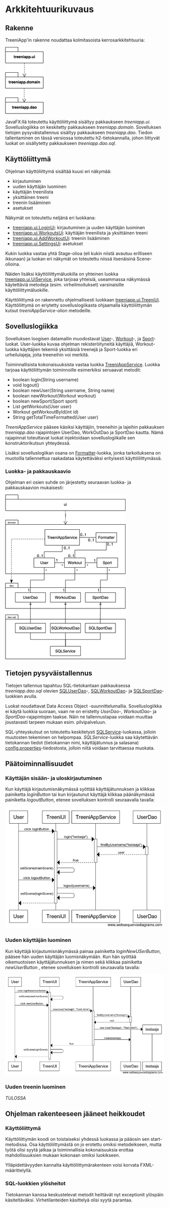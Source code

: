 # Arkkitehtuurikuvaus

## Rakenne

TreeniApp'in rakenne noudattaa kolmitasoista kerrosarkkitehtuuria:

![Rakennekaavio](https://github.com/teemuoksanen/ot-harjoitustyo/blob/master/dokumentaatio/kuvat/rakennekaavio.png)

JavaFX:llä toteutettu käyttöliittymä sisältyy pakkaukseen _treeniapp.ui_. Sovelluslogiikka on keskitetty pakkaukseen _treeniapp.domain_. Sovelluksen tietojen pysyväistallennus sisältyy pakkaukseen _treeniapp.dao_. Tiedon tallentaminen on tässä versiossa toteutettu h2-tietokannalla, johon liittyvät luokat on sisällytetty pakkaukseen _treeniapp.dao.sql_.

## Käyttöliittymä

Ohjelman käyttöliittymä sisältää kuusi eri näkymää:
- kirjautuminen
- uuden käyttäjän luominen
- käyttäjän treenilista
- yksittäinen treeni
- treenin lisääminen
- asetukset

Näkymät on toteutettu neljänä eri luokkana:
- [treeniapp.ui.LoginUi](https://github.com/teemuoksanen/ot-harjoitustyo/blob/master/TreeniApp/src/main/java/treeniapp/ui/LoginUi.java): kirjautuminen ja uuden käyttäjän luominen
- [treeniapp.ui.WorkoutsUi](https://github.com/teemuoksanen/ot-harjoitustyo/blob/master/TreeniApp/src/main/java/treeniapp/ui/WorkoutsUi.java): käyttäjän treenilista ja yksittäinen treeni
- [treeniapp.ui.AddWorkoutUi](https://github.com/teemuoksanen/ot-harjoitustyo/blob/master/TreeniApp/src/main/java/treeniapp/ui/AddWorkoutUi.java): treenin lisääminen
- [treeniapp.ui.SettingsUi](https://github.com/teemuoksanen/ot-harjoitustyo/blob/master/TreeniApp/src/main/java/treeniapp/ui/SettingsUi.java): asetukset

Kukin luokka vastaa yhtä Stage-olioa (eli kukin niistä avautuu erilliseen ikkunaan) ja luokan eri näkymät on toteutettu niissä itsenäisinä Scene-olioina.

Näiden lisäksi käyttöliittymäluokilla on yhteinen luokka [treeniapp.ui.UiService](https://github.com/teemuoksanen/ot-harjoitustyo/blob/master/TreeniApp/src/main/java/treeniapp/ui/UiService.java), joka tarjoaa yhteisiä, useammassa näkymässä käytettäviä metodeja (esim. virheilmoitukset) varsinaisille käyttöliittymäluokille.

Käyttöliittymä on rakennettu ohjelmallisesti luokkaan [treeniapp.ui.TreeniUi](https://github.com/teemuoksanen/ot-harjoitustyo/blob/master/TreeniApp/src/main/java/treeniapp/ui/TreeniUi.java). Käyttöliittymä on eriytetty sovelluslogiikasta ohjaamalla käyttöliittymän kutsut _treeniAppService_-olion metodeille.

## Sovelluslogiikka

Sovelluksen loogisen datamallin muodostavat [User](https://github.com/teemuoksanen/ot-harjoitustyo/blob/master/TreeniApp/src/main/java/treeniapp/domain/User.java)-, [Workout](https://github.com/teemuoksanen/ot-harjoitustyo/blob/master/TreeniApp/src/main/java/treeniapp/domain/Workout.java)-, ja [Sport](https://github.com/teemuoksanen/ot-harjoitustyo/blob/master/TreeniApp/src/main/java/treeniapp/domain/Sport.java)-luokat. User-luokka kuvaa ohjelman rekisteröityneitä käyttäjiä, Workout-luokka käyttäjien tekemiä yksittäisiä treenejä ja Sport-luokka eri urheilulajeja, joita treeneihin voi merkitä.

Toiminnallisista kokonaisuuksista vastaa luokka [TreeniAppService](https://github.com/teemuoksanen/ot-harjoitustyo/blob/master/TreeniApp/src/main/java/treeniapp/domain/TreeniAppService.java). Luokka tarjoaa käyttöliittymän toiminnoille esimerkiksi seruaavat metodit:
- boolean login(String username)
- void logout()
- boolean newUser(String username, String name)
- boolean newWorkout(Workout workout)
- boolean newSport(Sport sport)
- List<Workout> getWorkouts(User user)
- Workout getWorkoutById(int id)
- String getTotalTimeFormatted(User user)

_TreeniAppService_ pääsee käsiksi käyttäjiin, treeneihin ja lajeihin pakkauksen _treeniapp.dao_ rajapintojen UserDao, WorkOutDao ja SportDao kautta. Nämä rajapinnat toteuttavat luokat injektoidaan sovelluslogiikalle sen konstruktorikutsun yhteydessä.

Lisäksi sovelluslogiikan osana on [Formatter](https://github.com/teemuoksanen/ot-harjoitustyo/blob/master/TreeniApp/src/main/java/treeniapp/domain/Formatter.java)-luokka, jonka tarkoituksena on muotoilla tallennettua raakadataa käytettäväksi erityisesti käyttöliittymässä.

### Luokka- ja pakkauskaavio

Ohjelman eri osien suhde on järjestetty seuraavan luokka- ja pakkauskaavion mukaisesti:

![Pakkauskaavio](https://github.com/teemuoksanen/ot-harjoitustyo/blob/master/dokumentaatio/kuvat/pakkauskaavio.png)

## Tietojen pysyväistallennus

Tietojen tallennus tapahtuu SQL-tietokantaan pakkauksessa _treeniapp.dao.sql_ olevien [SQLUserDao](https://github.com/teemuoksanen/ot-harjoitustyo/blob/master/TreeniApp/src/main/java/treeniapp/dao/sql/SQLUserDao.java)-, [SQLWorkoutDao](https://github.com/teemuoksanen/ot-harjoitustyo/blob/master/TreeniApp/src/main/java/treeniapp/dao/sql/SQLWorkoutDao.java)- ja [SQLSportDao](https://github.com/teemuoksanen/ot-harjoitustyo/blob/master/TreeniApp/src/main/java/treeniapp/dao/sql/SQLSportDao.java)-luokkien avulla.

Luokat noudattavat Data Access Object -suunnittelumallia. Sovelluslogiikka ei käytä luokkia suoraan, vaan ne on eristetty _UserDao_-, _WorkoutDao_- ja _SportDao_-rajapintojen taakse. Näin ne tallennustapaa voidaan muuttaa joustavasti tarpeen mukaan esim. pilvipalveluun.

SQL-yhteyskutsut on toteutettu keskitetysti [SQLService](https://github.com/teemuoksanen/ot-harjoitustyo/blob/master/TreeniApp/src/main/java/treeniapp/dao/sql/SQLUserDao.java)-luokassa, jolloin muutosten tekeminen on helpompaa. _SQLService_-luokka saa käytettävän tietokannan tiedot (tietokannan nimi, käyttäjätunnus ja salasana) [config.properties](https://github.com/teemuoksanen/ot-harjoitustyo/blob/master/TreeniApp/config.properties)-tiedostosta, jolloin niitä voidaan tarvittaessa muokata.

## Päätoiminnallisuudet

### Käyttäjän sisään- ja uloskirjautuminen

Kun käyttäjä kirjautumisnäkymässä syöttää käyttäjätunnuksen ja klikkaa painiketta _loginButton_ tai kun kirjautunut käyttäjä klikkaa päänäkymässä painiketta _logoutButton_, etenee sovelluksen kontrolli seuraavalla tavalla:

![Sekvenssikaavio: Login/Logout](https://github.com/teemuoksanen/ot-harjoitustyo/blob/master/dokumentaatio/kuvat/sekvenssikaavio-login_logout.png)

### Uuden käyttäjän luominen

Kun käyttäjä kirjautumisnäkymässä painaa painiketta _loginNewUSerButton_, pääsee hän uuden käyttäjän luomisnäkymään. Kun hän syöttää oikemuotoisen käyttäjätunnuksen ja nimen sekä klikkaa painiketta _newUserButton_ , etenee sovelluksen kontrolli seuraavalla tavalla:

![Sekvenssikaavio: New User](https://github.com/teemuoksanen/ot-harjoitustyo/blob/master/dokumentaatio/kuvat/sekvenssikaavio-newuser.png)

### Uuden treenin luominen

_TULOSSA_

## Ohjelman rakenteeseen jääneet heikkoudet

### Käyttöliittymä

Käyttöliittymän koodi on toistaiseksi yhdessä luokassa ja pääosin sen start-metodissa. Osa käyttöliittymästä on jo erotettu omiksi metodeikseen, mutta työtä olisi syytä jatkaa ja toiminnallisia kokonaisuuksia erottaa mahdollisuuksien mukaan kokonaan omiksi luokikseen.

Ylläpidettävyyden kannalta käyttöliittymärakenteen voisi korvata FXML-määrittelyllä.

### SQL-luokkien ylösheitot

Tietokannan kanssa keskustelevat metodit heittävät nyt exceptionit ylöspäin käsiteltäväksi. Virhetilanteiden käsittelyä olisi syytä parantaa.
